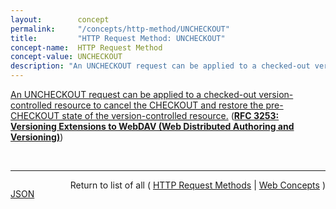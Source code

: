 ```yaml
---
layout:        concept
permalink:     "/concepts/http-method/UNCHECKOUT"
title:         "HTTP Request Method: UNCHECKOUT"
concept-name:  HTTP Request Method
concept-value: UNCHECKOUT
description: "An UNCHECKOUT request can be applied to a checked-out version-controlled resource to cancel the CHECKOUT and restore the pre-CHECKOUT state of the version-controlled resource."
---
```


[An UNCHECKOUT request can be applied to a checked-out version-controlled resource to cancel the CHECKOUT and restore the pre-CHECKOUT state of the version-controlled resource.](https://datatracker.ietf.org/doc/html/rfc3253#section-4.5 "Read documentation for HTTP Request Method &#34;UNCHECKOUT&#34;") (**[RFC 3253: Versioning Extensions to WebDAV (Web Distributed Authoring and Versioning)](/specs/IETF/RFC/3253 "This document specifies a set of methods, headers, and resource types that define the WebDAV (Web Distributed Authoring and Versioning) versioning extensions to the HTTP/1.1 protocol. WebDAV versioning will minimize the complexity of clients that are capable of interoperating with a variety of versioning repository managers, to facilitate widespread deployment of applications capable of utilizing the WebDAV Versioning services. WebDAV versioning includes automatic versioning for versioning-unaware clients, version history management, workspace management, baseline management, activity management, and URL namespace versioning.")**)

<br/>
<hr/>

<p style="float : left"><a href="./UNCHECKOUT.json" title="JSON representing this particular Web Concept value">JSON</a></p>
<p style="text-align: right">Return to list of all ( <a href="../http-method/">HTTP Request Methods</a> | <a href="../">Web Concepts</a> )</p>
